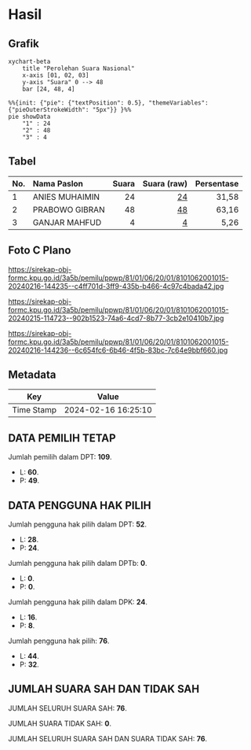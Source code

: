 # Hasil

## Grafik

```mermaid
xychart-beta
    title "Perolehan Suara Nasional"
    x-axis [01, 02, 03]
    y-axis "Suara" 0 --> 48
    bar [24, 48, 4]
```

```mermaid
%%{init: {"pie": {"textPosition": 0.5}, "themeVariables": {"pieOuterStrokeWidth": "5px"}} }%%
pie showData
    "1" : 24
    "2" : 48
    "3" : 4
```

## Tabel

| No. | Nama Paslon    | Suara | Suara (raw) | Persentase |
|:--- |:-------------- | -----:| -----------:| ----------:|
| 1   | ANIES MUHAIMIN | 24    | [24][p-1]   | 31,58      |
| 2   | PRABOWO GIBRAN | 48    | [48][p-2]   | 63,16      |
| 3   | GANJAR MAHFUD  | 4     | [4][p-3]    | 5,26       |


[p-1]: https://github.com/gigit-pemilu/pemilu-2024/blob/main/pilpres/hitung-suara/sub/81-maluku/sub/01-maluku-tengah/sub/06-seram-utara/sub/2001-wahai/sub/015-tps/sub/paslon-1.txt
[p-2]: https://github.com/gigit-pemilu/pemilu-2024/blob/main/pilpres/hitung-suara/sub/81-maluku/sub/01-maluku-tengah/sub/06-seram-utara/sub/2001-wahai/sub/015-tps/sub/paslon-2.txt
[p-3]: https://github.com/gigit-pemilu/pemilu-2024/blob/main/pilpres/hitung-suara/sub/81-maluku/sub/01-maluku-tengah/sub/06-seram-utara/sub/2001-wahai/sub/015-tps/sub/paslon-3.txt

## Foto C Plano

https://sirekap-obj-formc.kpu.go.id/3a5b/pemilu/ppwp/81/01/06/20/01/8101062001015-20240216-144235--c4ff701d-3ff9-435b-b466-4c97c4bada42.jpg

https://sirekap-obj-formc.kpu.go.id/3a5b/pemilu/ppwp/81/01/06/20/01/8101062001015-20240215-114723--902b1523-74a6-4cd7-8b77-3cb2e10410b7.jpg

https://sirekap-obj-formc.kpu.go.id/3a5b/pemilu/ppwp/81/01/06/20/01/8101062001015-20240216-144236--6c654fc6-6b46-4f5b-83bc-7c64e9bbf660.jpg


## Metadata

| Key        | Value               |
| ---------- | ------------------- |
| Time Stamp | 2024-02-16 16:25:10 |


## DATA PEMILIH TETAP

Jumlah pemilih dalam DPT: **109**.
 * L: **60**.
 * P: **49**.

## DATA PENGGUNA HAK PILIH

Jumlah pengguna hak pilih dalam DPT: **52**.
 * L: **28**.
 * P: **24**.

Jumlah pengguna hak pilih dalam DPTb: **0**.
 * L: **0**.
 * P: **0**.

Jumlah pengguna hak pilih dalam DPK: **24**.
 * L: **16**.
 * P: **8**.

Jumlah pengguna hak pilih: **76**.
 * L: **44**.
 * P: **32**.

## JUMLAH SUARA SAH DAN TIDAK SAH

JUMLAH SELURUH SUARA SAH: **76**.

JUMLAH SUARA TIDAK SAH: **0**.

JUMLAH SELURUH SUARA SAH DAN SUARA TIDAK SAH: **76**.


